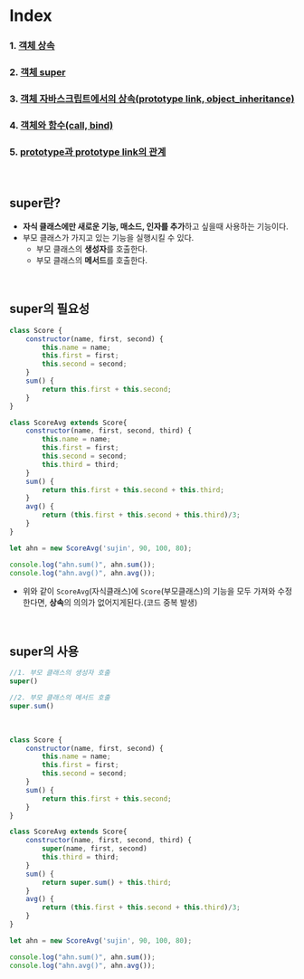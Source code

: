 # Index
### 1. [객체 상속](./객체_상속.md)
### 2. [객체 super](./객체_super.md)
### 3. [객체 자바스크립트에서의 상속(prototype link, object_inheritance)](./객체_자바스크립트_상속.md)
### 4. [객체와 함수(call, bind)](./객체와함수.md)
### 5. [prototype과 prototype link의 관계](./객체_prototype과prototype_link.md)

<br>

## super란? 
-  **자식 클래스에만 새로운 기능, 매소드, 인자를 추가**하고 싶을때 사용하는 기능이다. 
-  부모 클래스가 가지고 있는 기능을 실행시킬 수 있다. 
   - 부모 클래스의 **생성자**를 호출한다.
   - 부모 클래스의 **메서드**를 호출한다.

<br>

## super의 필요성
```javascript
class Score {
    constructor(name, first, second) {
        this.name = name;
        this.first = first;
        this.second = second;
    }
    sum() {
        return this.first + this.second;
    }
}

class ScoreAvg extends Score{
    constructor(name, first, second, third) {
        this.name = name;
        this.first = first;
        this.second = second;
        this.third = third;
    }
    sum() {
        return this.first + this.second + this.third;
    }
    avg() {
        return (this.first + this.second + this.third)/3;
    }
}

let ahn = new ScoreAvg('sujin', 90, 100, 80);

console.log("ahn.sum()", ahn.sum());
console.log("ahn.avg()", ahn.avg());

```
- 위와 같이 ```ScoreAvg```(자식클래스)에 ```Score```(부모클래스)의 기능을 모두 가져와 수정한다면, **상속**의 의의가 없어지게된다.(코드 중복 발생)

<br>

## super의 사용
```javascript
//1. 부모 클래스의 생성자 호출
super()

//2. 부모 클래스의 메서드 호출
super.sum() 

```

<br>

```javascript
class Score {
    constructor(name, first, second) {
        this.name = name;
        this.first = first;
        this.second = second;
    }
    sum() {
        return this.first + this.second;
    }
}

class ScoreAvg extends Score{
    constructor(name, first, second, third) {
        super(name, first, second)
        this.third = third;
    }
    sum() {
        return super.sum() + this.third;
    }
    avg() {
        return (this.first + this.second + this.third)/3;
    }
}

let ahn = new ScoreAvg('sujin', 90, 100, 80);

console.log("ahn.sum()", ahn.sum());
console.log("ahn.avg()", ahn.avg());

```





